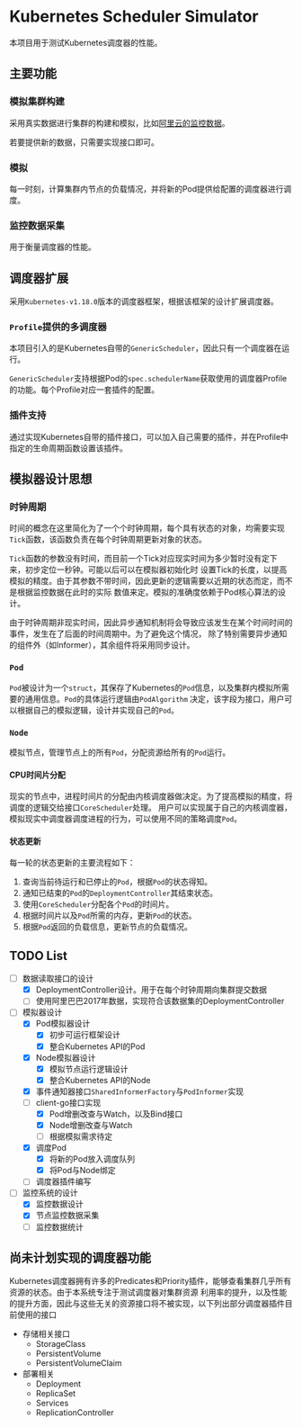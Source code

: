 # Kubernetes Scheduler Simulator

本项目用于测试Kubernetes调度器的性能。

## 主要功能

### 模拟集群构建

采用真实数据进行集群的构建和模拟，比如[阿里云的监控数据](https://github.com/alibaba/clusterdata)。

若要提供新的数据，只需要实现接口即可。

### 模拟

每一时刻，计算集群内节点的负载情况，并将新的Pod提供给配置的调度器进行调度。

### 监控数据采集

用于衡量调度器的性能。
 
## 调度器扩展

采用`Kubernetes-v1.18.0`版本的调度器框架，根据该框架的设计扩展调度器。

### `Profile`提供的多调度器

本项目引入的是Kubernetes自带的`GenericScheduler`，因此只有一个调度器在运行。

`GenericScheduler`支持根据Pod的`spec.schedulerName`获取使用的调度器Profile的功能。每个Profile对应一套插件的配置。

### 插件支持

通过实现Kubernetes自带的插件接口，可以加入自己需要的插件，并在Profile中指定的生命周期函数设置该插件。

## 模拟器设计思想

### 时钟周期

时间的概念在这里简化为了一个个时钟周期，每个具有状态的对象，均需要实现`Tick`函数，该函数负责在每个时钟周期更新对象的状态。

`Tick`函数的参数没有时间，而目前一个Tick对应现实时间为多少暂时没有定下来，初步定位一秒钟。可能以后可以在模拟器初始化时
设置Tick的长度，以提高模拟的精度。由于其参数不带时间，因此更新的逻辑需要以近期的状态而定，而不是根据监控数据在此时的实际
数值来定。模拟的准确度依赖于Pod核心算法的设计。

由于时钟周期非现实时间，因此异步通知机制将会导致应该发生在某个时间时间的事件，发生在了后面的时间周期中。为了避免这个情况，
除了特别需要异步通知的组件外（如Informer），其余组件将采用同步设计。

### `Pod`

`Pod`被设计为一个`struct`，其保存了Kubernetes的`Pod`信息，以及集群内模拟所需要的通用信息。`Pod`的具体运行逻辑由`PodAlgorithm`
决定，该字段为接口，用户可以根据自己的模拟逻辑，设计并实现自己的`Pod`。

### `Node`

模拟节点，管理节点上的所有`Pod`，分配资源给所有的`Pod`运行。

#### CPU时间片分配

现实的节点中，进程时间片的分配由内核调度器做决定。为了提高模拟的精度，将调度的逻辑交给接口`CoreScheduler`处理。
用户可以实现属于自己的内核调度器，模拟现实中调度器调度进程的行为，可以使用不同的策略调度`Pod`。

#### 状态更新

每一轮的状态更新的主要流程如下：

1. 查询当前待运行和已停止的`Pod`，根据`Pod`的状态得知。
2. 通知已结束的`Pod`的`DeploymentController`其结束状态。
3. 使用`CoreScheduler`分配各个`Pod`的时间片。
4. 根据时间片以及`Pod`所需的内存，更新`Pod`的状态。
5. 根据`Pod`返回的负载信息，更新节点的负载情况。

## TODO List

- [ ] 数据读取接口的设计
  - [x] DeploymentController设计。用于在每个时钟周期向集群提交数据
  - [ ] 使用阿里巴巴2017年数据，实现符合该数据集的DeploymentController
- [ ] 模拟器设计
  - [x] Pod模拟器设计
    - [x] 初步可运行框架设计
    - [x] 整合Kubernetes API的Pod
  - [x] Node模拟器设计
    - [x] 模拟节点运行逻辑设计
    - [x] 整合Kubernetes API的Node
  - [x] 事件通知器接口`SharedInformerFactory`与`PodInformer`实现
  - [ ] client-go接口实现
    - [x] Pod增删改查与Watch，以及Bind接口
    - [x] Node增删改查与Watch
    - [ ] 根据模拟需求待定
  - [x] 调度Pod
    - [x] 将新的Pod放入调度队列
    - [x] 将Pod与Node绑定
  - [ ] 调度器插件编写
- [ ] 监控系统的设计
  - [x] 监控数据设计
  - [x] 节点监控数据采集
  - [ ] 监控数据统计
  
## 尚未计划实现的调度器功能

Kubernetes调度器拥有许多的Predicates和Priority插件，能够查看集群几乎所有资源的状态。由于本系统专注于测试调度器对集群资源
利用率的提升，以及性能的提升方面，因此与这些无关的资源接口将不被实现，以下列出部分调度器插件目前使用的接口

- 存储相关接口
  - StorageClass
  - PersistentVolume
  - PersistentVolumeClaim
- 部署相关
  - Deployment
  - ReplicaSet
  - Services
  - ReplicationController